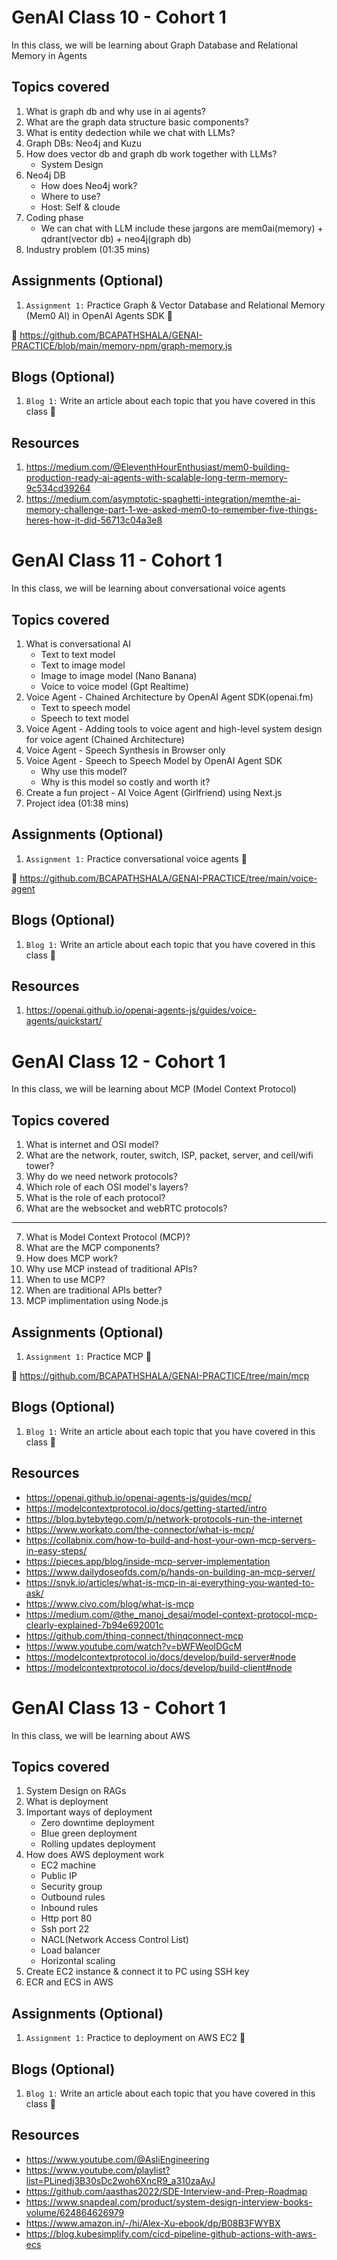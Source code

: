 # GenAI Class 10 - Cohort 1

In this class, we will be learning about Graph Database and Relational Memory in Agents

## Topics covered

1. What is graph db and why use in ai agents?
2. What are the graph data structure basic components?
3. What is entity dedection while we chat with LLMs?
4. Graph DBs: Neo4j and Kuzu
5. How does vector db and graph db work together with LLMs?
   - System Design
6. Neo4j DB
   - How does Neo4j work?
   - Where to use?
   - Host: Self & cloude
7. Coding phase
   - We can chat with LLM include these jargons are mem0ai(memory) + qdrant(vector db) + neo4j(graph db)
8. Industry problem (01:35 mins)

## Assignments (Optional)

1. `Assignment 1:` Practice Graph & Vector Database and Relational Memory (Mem0 AI) in OpenAI Agents SDK 🎯

📂 https://github.com/BCAPATHSHALA/GENAI-PRACTICE/blob/main/memory-npm/graph-memory.js

## Blogs (Optional)

1. `Blog 1:` Write an article about each topic that you have covered in this class 🎯

## Resources

1. https://medium.com/@EleventhHourEnthusiast/mem0-building-production-ready-ai-agents-with-scalable-long-term-memory-9c534cd39264
2. https://medium.com/asymptotic-spaghetti-integration/memthe-ai-memory-challenge-part-1-we-asked-mem0-to-remember-five-things-heres-how-it-did-56713c04a3e8

# GenAI Class 11 - Cohort 1

In this class, we will be learning about conversational voice agents

## Topics covered

1. What is conversational AI
   - Text to text model
   - Text to image model
   - Image to image model (Nano Banana)
   - Voice to voice model (Gpt Realtime)
2. Voice Agent - Chained Architecture by OpenAI Agent SDK(openai.fm)
   - Text to speech model
   - Speech to text model
3. Voice Agent - Adding tools to voice agent and high-level system design for voice agent (Chained Architecture)
4. Voice Agent - Speech Synthesis in Browser only
5. Voice Agent - Speech to Speech Model by OpenAI Agent SDK
   - Why use this model?
   - Why is this model so costly and worth it?
6. Create a fun project - AI Voice Agent (Girlfriend) using Next.js
7. Project idea (01:38 mins)

## Assignments (Optional)

1. `Assignment 1:` Practice conversational voice agents 🎯

📂 https://github.com/BCAPATHSHALA/GENAI-PRACTICE/tree/main/voice-agent

## Blogs (Optional)

1. `Blog 1:` Write an article about each topic that you have covered in this class 🎯

## Resources

1. https://openai.github.io/openai-agents-js/guides/voice-agents/quickstart/

# GenAI Class 12 - Cohort 1

In this class, we will be learning about MCP (Model Context Protocol)

## Topics covered

1. What is internet and OSI model?
2. What are the network, router, switch, ISP, packet, server, and cell/wifi tower?
3. Why do we need network protocols?
4. Which role of each OSI model's layers?
5. What is the role of each protocol?
6. What are the websocket and webRTC protocols?

---

7. What is Model Context Protocol (MCP)?
8. What are the MCP components?
9. How does MCP work?
10. Why use MCP instead of traditional APIs?
11. When to use MCP?
12. When are traditional APIs better?​
13. MCP implimentation using Node.js

## Assignments (Optional)

1. `Assignment 1:` Practice MCP 🎯

📂 https://github.com/BCAPATHSHALA/GENAI-PRACTICE/tree/main/mcp

## Blogs (Optional)

1. `Blog 1:` Write an article about each topic that you have covered in this class 🎯

## Resources

- https://openai.github.io/openai-agents-js/guides/mcp/
- https://modelcontextprotocol.io/docs/getting-started/intro
- https://blog.bytebytego.com/p/network-protocols-run-the-internet
- https://www.workato.com/the-connector/what-is-mcp/
- https://collabnix.com/how-to-build-and-host-your-own-mcp-servers-in-easy-steps/
- https://pieces.app/blog/inside-mcp-server-implementation
- https://www.dailydoseofds.com/p/hands-on-building-an-mcp-server/
- https://snyk.io/articles/what-is-mcp-in-ai-everything-you-wanted-to-ask/
- https://www.civo.com/blog/what-is-mcp
- https://medium.com/@the_manoj_desai/model-context-protocol-mcp-clearly-explained-7b94e692001c
- https://github.com/thinq-connect/thinqconnect-mcp
- https://www.youtube.com/watch?v=bWFWeolDGcM
- https://modelcontextprotocol.io/docs/develop/build-server#node
- https://modelcontextprotocol.io/docs/develop/build-client#node

# GenAI Class 13 - Cohort 1

In this class, we will be learning about AWS

## Topics covered

1. System Design on RAGs
2. What is deployment
3. Important ways of deployment
   - Zero downtime deployment
   - Blue green deployment
   - Rolling updates deployment
4. How does AWS deployment work
   - EC2 machine
   - Public IP
   - Security group
   - Outbound rules
   - Inbound rules
   - Http port 80
   - Ssh port 22
   - NACL(Network Access Control List)
   - Load balancer
   - Horizontal scaling
5. Create EC2 instance & connect it to PC using SSH key
6. ECR and ECS in AWS

## Assignments (Optional)

1. `Assignment 1:` Practice to deployment on AWS EC2 🎯

## Blogs (Optional)

1. `Blog 1:` Write an article about each topic that you have covered in this class 🎯

## Resources

- https://www.youtube.com/@AsliEngineering
- https://www.youtube.com/playlist?list=PLinedj3B30sDc2woh6XncR9_a310zaAyJ
- https://github.com/aasthas2022/SDE-Interview-and-Prep-Roadmap
- https://www.snapdeal.com/product/system-design-interview-books-volume/624864626979
- https://www.amazon.in/-/hi/Alex-Xu-ebook/dp/B08B3FWYBX
- https://blog.kubesimplify.com/cicd-pipeline-github-actions-with-aws-ecs
